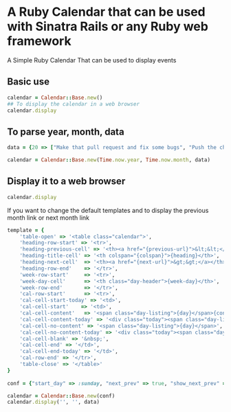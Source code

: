 A Ruby Calendar that can be used with Sinatra Rails or any Ruby web framework 
===============

A Simple Ruby Calendar That can be used to display events

## Basic use
``` ruby
calendar = Calendar::Base.new()
## To display the calendar in a web browser
calendar.display
```
## To parse year, month, data 
``` ruby
data = {20 => ["Make that pull request and fix some bugs", "Push the change back on Github"], 14 => "Eat breakfast"}

calendar = Calendar::Base.new(Time.now.year, Time.now.month, data)
```
## Display it to a web browser 
``` ruby
calendar.display
```
If you want to change the default templates and to display the previous month link or next month link
``` ruby
template = {
	'table-open' => '<table class="calendar">',
	'heading-row-start' => '<tr>',
	'heading-previous-cell' => '<th><a href="{previous-url}">&lt;&lt;</a></th>',
	'heading-title-cell' => '<th colspan="{colspan}">{heading}</th>',
	'heading-next-cell'  => '<th><a href="{next-url}">&gt;&gt;</a></th>',
	'heading-row-end'	 => '</tr>',
	'week-row-start'	 => '<tr>',
	'week-day-cell'		 => '<th class="day-header">{week-day}</th>',
	'week-row-end'		 => '</tr>',
	'cal-row-start'		 => '<tr>',
	'cal-cell-start-today' => '<td>',
	'cal-cell-start'	=> '<td>',
	'cal-cell-content'	 => '<span class="day-listing">{day}</span>{content}',
	'cal-cell-content-today' => '<div class="today"><span class="day-listing">{day}</span>{content}</div>',
	'cal-cell-no-content' => '<span class="day-listing">{day}</span>',
	'cal-cell-no-content-today' => '<div class="today"><span class="day-listing">{day}</span></div>',
	'cal-cell-blank' => '&nbsp;',
	'cal-cell-end' => '</td>',
	'cal-cell-end-today' => '</td>',
	'cal-row-end' => '</tr>',
	'table-close' => '</table>' 
}
      
conf = {"start_day" => :sunday, "next_prev" => true, "show_next_prev" => true, "next_prev_url" => "/your_url/", "template" => template}

calendar = Calendar::Base.new(conf)
calendar.display('', '', data)
```